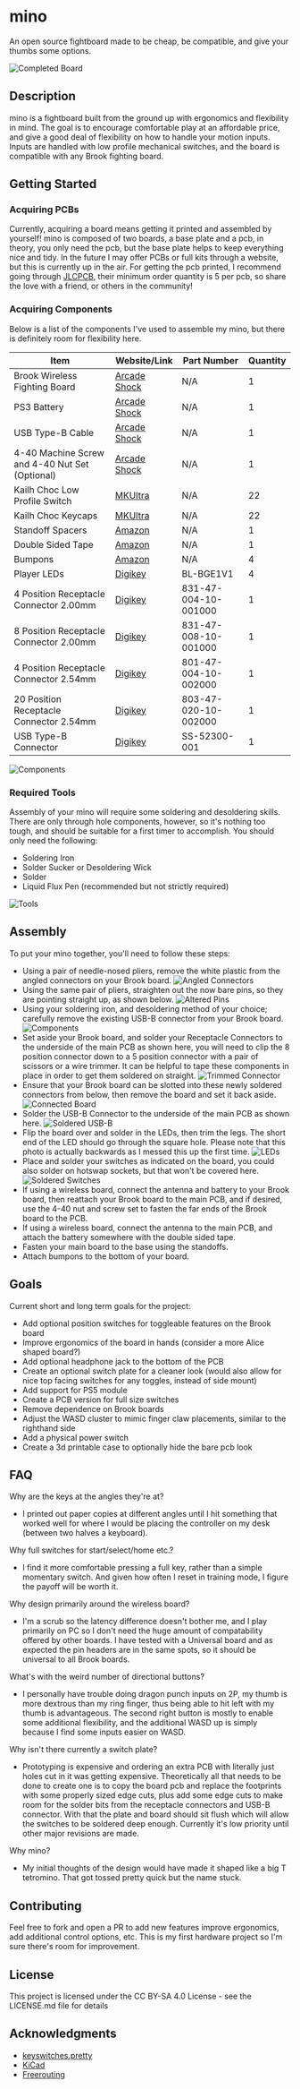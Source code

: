 # mino

An open source fightboard made to be cheap, be compatible, and give your thumbs some options.

![Completed Board](photos/full_board.png)

## Description

mino is a fightboard built from the ground up with ergonomics and flexibility in mind. The goal is to encourage comfortable play at an affordable price, and give a good deal of flexibility on how to handle your motion inputs. Inputs are handled with low profile mechanical switches, and the board is compatible with any Brook fighting board.

## Getting Started

### Acquiring PCBs

Currently, acquiring a board means getting it printed and assembled by yourself! mino is composed of two boards, a base plate and a pcb, in theory, you only need the pcb, but the base plate helps to keep everything nice and tidy. In the future I may offer PCBs or full kits through a website, but this is currently up in the air. For getting the pcb printed, I recommend going through [JLCPCB](https://jlcpcb.com), their minimum order quantity is 5 per pcb, so share the love with a friend, or others in the community!

### Acquiring Components

Below is a list of the components I've used to assemble my mino, but there is definitely room for flexibility here.

| Item         | Website/Link     | Part Number | Quantity |
|--------------|-----------|------------|------------|
| Brook Wireless Fighting Board | [Arcade Shock](https://arcadeshock.com/products/brook-ps3-ps4-switch-pc-wireless-fighting-board)      | N/A        |1 |
| PS3 Battery | [Arcade Shock](https://arcadeshock.com/products/sony-ps3-controller-battery-3-7v-1800mah?_pos=1&_sid=7e64b5296&_ss=r) | N/A | 1|
| USB Type-B Cable| [Arcade Shock](https://arcadeshock.com/products/usb-a-to-b-10ft-cable?_pos=1&_sid=ae0756121&_ss=r) | N/A|1|
|4-40 Machine Screw and 4-40 Nut Set (Optional)| [Arcade Shock](https://arcadeshock.com/products/4-40-machine-screw-and-4-40-nut-set)|N/A|1|
|Kailh Choc Low Profile Switch| [MKUltra](https://mkultra.click/choc-switches) | N/A|22|
|Kailh Choc Keycaps | [MKUltra](https://mkultra.click/kailh-choc-keycaps) |N/A|22|
|Standoff Spacers| [Amazon](https://smile.amazon.com/HVAZI-320pcs-Standoffs-assortment-Male-Female/dp/B06XKWDSPT)|N/A|1|
|Double Sided Tape| [Amazon](https://smile.amazon.com/Reusable-Removable-Washable-Traceless-Clear-16-5ft/dp/B07VHB291T)|N/A|1|
|Bumpons| [Amazon](https://smile.amazon.com/Ehanmu-Self-Adhesive-Rubber-Bumpons-Diameter/dp/B08B5CRXPG)|N/A|4|
|Player LEDs| [Digikey](https://www.digikey.com/)|BL-BGE1V1|4|
|4 Position Receptacle Connector 2.00mm| [Digikey](https://www.digikey.com/)|831-47-004-10-001000|1|
|8 Position Receptacle Connector 2.00mm| [Digikey](https://www.digikey.com/)|831-47-008-10-001000|1|
|4 Position Receptacle Connector 2.54mm| [Digikey](https://www.digikey.com/)|801-47-004-10-002000|1|
|20 Position Receptacle Connector 2.54mm| [Digikey](https://www.digikey.com/)|803-47-020-10-002000|1|
|USB Type-B Connector| [Digikey](https://www.digikey.com/)|SS-52300-001|1|

![Components](photos/components.png)

### Required Tools

Assembly of your mino will require some soldering and desoldering skills. There are only through hole components, however, so it's nothing too tough, and should be suitable for a first timer to accomplish. You should only need the following:

* Soldering Iron
* Solder Sucker or Desoldering Wick
* Solder
* Liquid Flux Pen (recommended but not strictly required)

![Tools](photos/tools.png)

## Assembly

To put your mino together, you'll need to follow these steps:

* Using a pair of needle-nosed pliers, remove the white plastic from the angled connectors on your Brook board. ![Angled Connectors](photos/brook_pin_headers.png)
* Using the same pair of pliers, straighten out the now bare pins, so they are pointing straight up, as shown below. ![Altered Pins](photos/altered_pins.png)
* Using your soldering iron, and desoldering method of your choice; carefully remove the existing USB-B connector from your Brook board. ![Components](photos/header_removed.png)
* Set aside your Brook board, and solder your Receptacle Connectors to the underside of the main PCB as shown here, you will need to clip the 8 position connector down to a 5 position connector with a pair of scissors or a wire trimmer. It can be helpful to tape these components in place in order to get them soldered on straight. ![Trimmed Connector](photos/trim_guide.png)
* Ensure that your Brook board can be slotted into these newly soldered connectors from below, then remove the board and set it back aside. ![Connected Board](photos/brook_inserted.png)
* Solder the USB-B Connector to the underside of the main PCB as shown here. ![Soldered USB-B](photos/soldered_header.png)
* Flip the board over and solder in the LEDs, then trim the legs. The short end of the LED should go through the square hole. Please note that this photo is actually backwards as I messed this up the first time. ![LEDs](photos/led_legs.png)
* Place and solder your switches as indicated on the board, you could also solder on hotswap sockets, but that won't be covered here. ![Soldered Switches](photos/full_soldered.png)
* If using a wireless board, connect the antenna and battery to your Brook board, then reattach your Brook board to the main PCB, and if desired, use the 4-40 nut and screw set to fasten the far ends of the Brook board to the PCB.
* If using a wireless board, connect the antenna to the main PCB, and attach the battery somewhere with the double sided tape.
* Fasten your main board to the base using the standoffs.
* Attach bumpons to the bottom of your board.

## Goals

Current short and long term goals for the project:

* Add optional position switches for toggleable features on the Brook board
* Improve ergonomics of the board in hands (consider a more Alice shaped board?)
* Add optional headphone jack to the bottom of the PCB
* Create an optional switch plate for a cleaner look (would also allow for nice top facing switches for any toggles, instead of side mount)
* Add support for PS5 module
* Create a PCB version for full size switches
* Remove dependence on Brook boards
* Adjust the WASD cluster to mimic finger claw placements, similar to the righthand side
* Add a physical power switch
* Create a 3d printable case to optionally hide the bare pcb look

## FAQ

Why are the keys at the angles they're at?
* I printed out paper copies at different angles until I hit something that worked well for where I would be placing the controller on my desk (between two halves a keyboard).

Why full switches for start/select/home etc.?
* I find it more comfortable pressing a full key, rather than a simple momentary switch. And given how often I reset in training mode, I figure the payoff will be worth it.

Why design primarily around the wireless board?
* I'm a scrub so the latency difference doesn't bother me, and I play primarily on PC so I don't need the huge amount of compatability offered by other boards. I have tested with a Universal board and as expected the pin headers are in the same spots, so it should be universal to all Brook boards.

What's with the weird number of directional buttons?
* I personally have trouble doing dragon punch inputs on 2P, my thumb is more dextrous than my ring finger, thus being able to hit left with my thumb is advantageous. The second right button is mostly to enable some additional flexibility, and the additional WASD up is simply because I find some inputs easier on WASD.

Why isn't there currently a switch plate?
* Prototyping is expensive and ordering an extra PCB with literally just holes cut in it was getting expensive. Theoretically all that needs to be done to create one is to copy the board pcb and replace the footprints with some properly sized edge cuts, plus add some edge cuts to make room for the solder bits from the receptacle connectors and USB-B connector. With that the plate and board should sit flush which will allow the switches to be soldered deep enough. Currently it's low priority until other major revisions are made.

Why mino?
* My initial thoughts of the design would have made it shaped like a big T tetromino. That got tossed pretty quick but the name stuck.

## Contributing

Feel free to fork and open a PR to add new features improve ergonomics, add additional control options, etc. This is my first hardware project so I'm sure there's room for improvement.

## License

This project is licensed under the CC BY-SA 4.0 License - see the LICENSE.md file for details

## Acknowledgments

* [keyswitches.pretty](https://github.com/daprice/keyswitches.pretty)
* [KiCad](https://www.kicad.org/)
* [Freerouting](https://freerouting.org/)